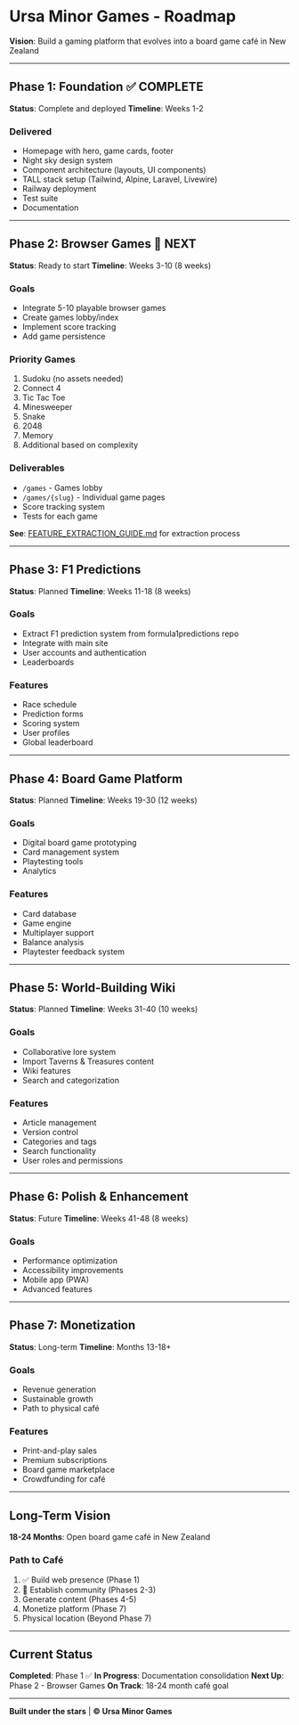 # Ursa Minor Games - Roadmap

**Vision**: Build a gaming platform that evolves into a board game café in New Zealand

---

## Phase 1: Foundation ✅ **COMPLETE**

**Status**: Complete and deployed
**Timeline**: Weeks 1-2

### Delivered
- Homepage with hero, game cards, footer
- Night sky design system
- Component architecture (layouts, UI components)
- TALL stack setup (Tailwind, Alpine, Laravel, Livewire)
- Railway deployment
- Test suite
- Documentation

---

## Phase 2: Browser Games 🎯 **NEXT**

**Status**: Ready to start
**Timeline**: Weeks 3-10 (8 weeks)

### Goals
- Integrate 5-10 playable browser games
- Create games lobby/index
- Implement score tracking
- Add game persistence

### Priority Games
1. Sudoku (no assets needed)
2. Connect 4
3. Tic Tac Toe
4. Minesweeper
5. Snake
6. 2048
7. Memory
8. Additional based on complexity

### Deliverables
- `/games` - Games lobby
- `/games/{slug}` - Individual game pages
- Score tracking system
- Tests for each game

**See**: [FEATURE_EXTRACTION_GUIDE.md](FEATURE_EXTRACTION_GUIDE.md) for extraction process

---

## Phase 3: F1 Predictions

**Status**: Planned
**Timeline**: Weeks 11-18 (8 weeks)

### Goals
- Extract F1 prediction system from formula1predictions repo
- Integrate with main site
- User accounts and authentication
- Leaderboards

### Features
- Race schedule
- Prediction forms
- Scoring system
- User profiles
- Global leaderboard

---

## Phase 4: Board Game Platform

**Status**: Planned
**Timeline**: Weeks 19-30 (12 weeks)

### Goals
- Digital board game prototyping
- Card management system
- Playtesting tools
- Analytics

### Features
- Card database
- Game engine
- Multiplayer support
- Balance analysis
- Playtester feedback system

---

## Phase 5: World-Building Wiki

**Status**: Planned
**Timeline**: Weeks 31-40 (10 weeks)

### Goals
- Collaborative lore system
- Import Taverns & Treasures content
- Wiki features
- Search and categorization

### Features
- Article management
- Version control
- Categories and tags
- Search functionality
- User roles and permissions

---

## Phase 6: Polish & Enhancement

**Status**: Future
**Timeline**: Weeks 41-48 (8 weeks)

### Goals
- Performance optimization
- Accessibility improvements
- Mobile app (PWA)
- Advanced features

---

## Phase 7: Monetization

**Status**: Long-term
**Timeline**: Months 13-18+

### Goals
- Revenue generation
- Sustainable growth
- Path to physical café

### Features
- Print-and-play sales
- Premium subscriptions
- Board game marketplace
- Crowdfunding for café

---

## Long-Term Vision

**18-24 Months**: Open board game café in New Zealand

### Path to Café
1. ✅ Build web presence (Phase 1)
2. 🎯 Establish community (Phases 2-3)
3. Generate content (Phases 4-5)
4. Monetize platform (Phase 7)
5. Physical location (Beyond Phase 7)

---

## Current Status

**Completed**: Phase 1 ✅
**In Progress**: Documentation consolidation
**Next Up**: Phase 2 - Browser Games
**On Track**: 18-24 month café goal

---

**Built under the stars** | **© Ursa Minor Games**

